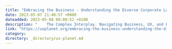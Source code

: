 ```yaml
---
title: "Embracing the Business - Understanding the Diverse Corporate Landscape and Fostering Synergy with…"
date: 2023-05-07 21:40:57 +0000
dateadded: 2023-05-08 00:00:52 +0100
description: "    The Complex Interplay. Navigating Business, UX, and Product Dynamics for a Cohesive Strategy  Continue reading on UX Planet »  "
link: "https://uxplanet.org/embracing-the-business-understanding-the-diverse-corporate-landscape-and-fostering-synergy-with-9ae57793d18a?source=rss----819cc2aaeee0---4"
category:
directory: _directory/ux-planet.md
---
```

